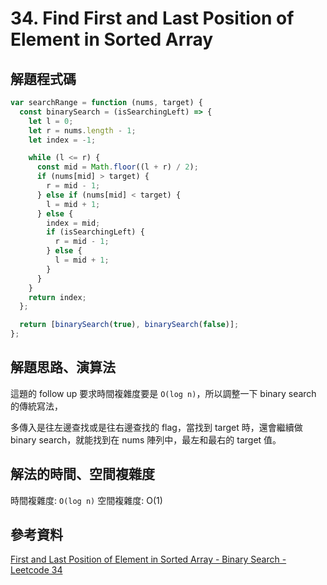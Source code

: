 # 34. Find First and Last Position of Element in Sorted Array

## 解題程式碼

```javascript
var searchRange = function (nums, target) {
  const binarySearch = (isSearchingLeft) => {
    let l = 0;
    let r = nums.length - 1;
    let index = -1;

    while (l <= r) {
      const mid = Math.floor((l + r) / 2);
      if (nums[mid] > target) {
        r = mid - 1;
      } else if (nums[mid] < target) {
        l = mid + 1;
      } else {
        index = mid;
        if (isSearchingLeft) {
          r = mid - 1;
        } else {
          l = mid + 1;
        }
      }
    }
    return index;
  };

  return [binarySearch(true), binarySearch(false)];
};
```

## 解題思路、演算法

這題的 follow up 要求時間複雜度要是 `O(log n)`，所以調整一下 binary search 的傳統寫法，

多傳入是往左邊查找或是往右邊查找的 flag，當找到 target 時，還會繼續做 binary search，就能找到在 nums 陣列中，最左和最右的 target 值。

## 解法的時間、空間複雜度

時間複雜度: `O(log n)`
空間複雜度: O(1)

## 參考資料

[First and Last Position of Element in Sorted Array - Binary Search - Leetcode 34]()

